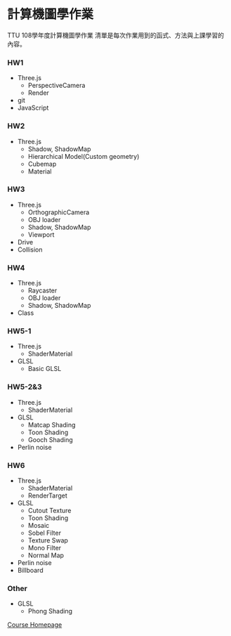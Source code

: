 # 計算機圖學作業

TTU 108學年度計算機圖學作業
清單是每次作業用到的函式、方法與上課學習的內容。
### HW1
* Three.js
  * PerspectiveCamera
  * Render
* git
* JavaScript
### HW2
* Three.js
  * Shadow, ShadowMap
  * Hierarchical Model(Custom geometry)
  * Cubemap
  * Material
### HW3
* Three.js
  * OrthographicCamera
  * OBJ loader
  * Shadow, ShadowMap
  * Viewport
* Drive
* Collision
### HW4
* Three.js
  * Raycaster
  * OBJ loader
  * Shadow, ShadowMap
* Class
### HW5-1
* Three.js
  * ShaderMaterial
* GLSL
  * Basic GLSL
### HW5-2&3
* Three.js
  * ShaderMaterial
* GLSL
  * Matcap Shading
  * Toon Shading
  * Gooch Shading
* Perlin noise
### HW6
* Three.js
  * ShaderMaterial
  * RenderTarget
* GLSL
  * Cutout Texture
  * Toon Shading
  * Mosaic
  * Sobel Filter
  * Texture Swap
  * Mono Filter
  * Normal Map
* Perlin noise
* Billboard
### Other
* GLSL
  * Phong Shading

[Course Homepage](https://sites.google.com/site/cgwith3js/)
